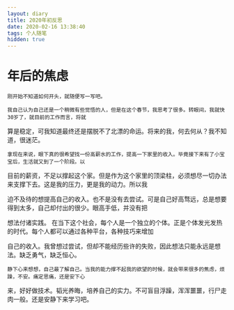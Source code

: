 ```yaml
---
layout: diary
title: 2020年初反思
date: 2020-02-16 13:38:40
tags: 个人随笔
hidden: true
---
```


# 年后的焦虑

    刚开始不知道如何开头，就随便写一写吧。

    我自己认为自己还是一个稍微有些觉悟的人，但是在这个春节，我思考了很多。转眼间，我就快30岁了，就目前的工作而言，将就

 算是稳定，可我知道最终还是摆脱不了北漂的命运。将来的我，何去何从？我不知道，很迷茫。

    拿现在来说，眼下真的很希望找一份高薪水的工作，提高一下家里的收入。毕竟接下来有了小宝宝后，生活就又到了一个阶段。以

目前的薪资，不足以撑起这个家。但是作为这个家里的顶梁柱，必须想尽一切办法来支撑下去。这是我的压力，更是我的动力。所以我

迫不及待的想提高自己的收入。也不是没有去尝试。可是自己好高骛远，总是想要得到太多，自己却付出的很少。眼高手低，并没有把

想法付诸实践。 在当下这个社会，每个人是一个独立的个体。正是个体发光发热的时代。每个人都可以通过各种平台，各种技巧来增加

自己的收入。我曾想过尝试，但却不能经历些许的失败，因此想法只能永远是想法。缺乏勇气，缺乏恒心。

    静下心来想想，自己最了解自己。当我的能力撑不起我的欲望的时候，就会带来很多的焦虑，烦躁，不安。痛定思痛，还是安下心

来，好好做技术。韬光养晦，培养自己的实力。不可盲目浮躁，浑浑噩噩，行尸走肉一般。还是安静下来学习吧。
